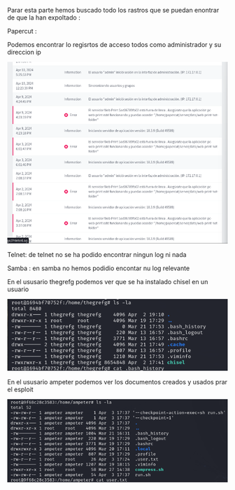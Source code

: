Parar esta parte hemos buscado todo los rastros que se puedan enontrar de que la han expoltado :

Papercut : 

Podemos encontrar lo regisrtos de acceso todos como administrador  y su direccion ip 

![alt text](image-2.png)

Telnet: de telnet no se ha podido encontrar ningun log ni nada

Samba : en samba no hemos podidio encontar nu log relevante

En el ususario thegrefg podemos ver que se ha instalado chisel en un usuario

![alt text](image-1.png)


 En el ususario ampeter podemos ver los documentos creados y usados prar el esploit

 ![alt text](image-5.png)
